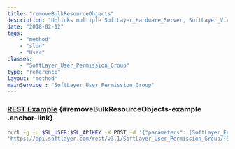 ```yaml
---
title: "removeBulkResourceObjects"
description: "Unlinks multiple SoftLayer_Hardware_Server, SoftLayer_Virtual_Guest, or SoftLayer_Virtual_DedicatedHost objects from the group. All objects must be of the same type. "
date: "2018-02-12"
tags:
    - "method"
    - "sldn"
    - "User"
classes:
    - "SoftLayer_User_Permission_Group"
type: "reference"
layout: "method"
mainService : "SoftLayer_User_Permission_Group"
---
```


### [REST Example](#removeBulkResourceObjects-example) <a href="/article/rest/"><i class="fas fa-question"></i></a> {#removeBulkResourceObjects-example .anchor-link} 
```bash
curl -g -u $SL_USER:$SL_APIKEY -X POST -d '{"parameters": [SoftLayer_Entity, string]}' \
'https://api.softlayer.com/rest/v3.1/SoftLayer_User_Permission_Group/{SoftLayer_User_Permission_GroupID}/removeBulkResourceObjects'
```
